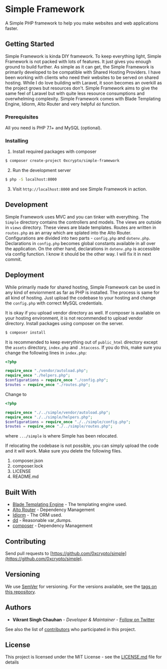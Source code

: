 # Simple Framework

A Simple PHP framework to help you make websites and web applications faster.

## Getting Started

Simple Framework is kinda DIY framework. To keep everything light, Simple Framework is not packed with lots of features. It just gives you enough ground to build further. As simple as it can get, the Simple Framework is primarily developed to be compatible with Shared Hosting Providers. I have been working with clients who need their websites to be served on shared hosting. While I do love building with Laravel, it soon becomes an overkill as the project grows but resources don't. Simple Framework aims to give the same feel of Laravel but with quite less resource consumptions and overwhelming complexity. Simple Framework comes with Blade Templating Engine, Idiorm, Alto Router and very helpful ```dd``` function.

### Prerequisites

All you need is PHP 7.1+ and MySQL (optional).

### Installing

1. Install required packages with composer
```bash
$ composer create-project 0xcrypto/simple-framework
```
2. Run the development server
```bash
$ php -S localhost:8000
```
3. Visit ```http://localhost:8000``` and see Simple Framework in action.

## Development
Simple Framework uses MVC and you can tinker with everything. The ```Simple``` directory contains the controllers and models. The views are outside in ```views``` directory. These views are blade templates. Routes are written in ```routes.php``` as an array which are splated into the Alto Router. Configurations are divided into two parts - ```config.php``` and ```dotenv.php```. Declarations in ```config.php``` becomes global constants available in all over the application. On the other hand, declarations in ```dotenv.php``` is accessible via config function. I know it should be the other way. I will fix it in next commit. 

## Deployment

While primarily made for shared hosting, Simple Framework can be used in any kind of enviornment as far as PHP is installed. The process is same for all kind of hosting. Just upload the codebase to your hosting and change the ```config.php``` with correct MySQL credentials.

It is okay if you upload vendor directory as well. If composer is available on your hosting environment, it is not recommended to upload vendor directory. Install packages using composer on the server.

```bash
$ composer install
```

It is recommended to keep everything out of ```public_html``` directory except the ```assets``` directory, ```index.php``` and ```.htaccess```. If you do this,
make sure you change the following lines in ```index.php```:

```php
<?php

require_once "./vendor/autoload.php";
require_once "./helpers.php";
$configurations = require_once "./config.php";
$routes = require_once "./routes.php";
```

Change to 

```php
<?php

require_once "./../simple/vendor/autoload.php";
require_once "./../simple/helpers.php";
$configurations = require_once "./../simple/config.php";
$routes = require_once "./../simple/routes.php";
```
where ```.../simple``` is where Simple has been relocated.

If relocating the codebase is not possible, you can simply upload the code and it will work. Make sure you delete the following files.

1. composer.json
2. composer.lock
3. LICENSE
4. README.md

## Built With

* [Blade Templating Engine](https://github.com/jenssegers/blade) - The templating engine used.
* [Alto Router](https://github.com/dannyvankooten/AltoRouter) - Dependency Management
* [Idiorm](https://idiorm.readthedocs.io/en/latest) - The ORM used.
* [dd](https://rometools.github.io/rome/) - Reasonable var_dumps.
* [composer](https://rometools.github.io/rome/) - Dependency Management

## Contributing

Send pull requests to [https://github.com/0xcrypto/simple](https://github.com/0xcrypto/simple).

## Versioning

We use [SemVer](http://semver.org/) for versioning. For the versions available, see the [tags on this repository](https://github.com/your/project/tags). 

## Authors

* **Vikrant Singh Chauhan** - *Developer & Maintainer* - [Follow on Twitter](https://twitter.com/0xcrypto)

See also the list of [contributors](https://github.com/your/project/contributors) who participated in this project.

## License

This project is licensed under the MIT License - see the [LICENSE.md](LICENSE.md) file for details
